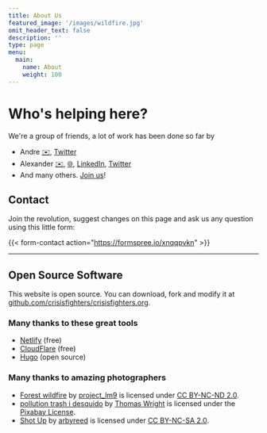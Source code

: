 ```yaml
---
title: About Us
featured_image: '/images/wildfire.jpg'
omit_header_text: false
description: ''
type: page
menu:
  main:
    name: About
    weight: 100
---
```


# Who's helping here?
We're a group of friends, a lot of work has been done so far by
* Andre  [✉️](mailto:andre@crisisfighters.org), [Twitter](https://www.twitter.com/andre_oderwas)
* Alexander [✉️](mailto:alexander@crisisfighters.org), [🌐](https://www.alexthiel.de), [LinkedIn](https://www.linkedin.com/in/reasn/), [Twitter](https://www.twitter.com/alexanderthiel)
* And many others. [Join us](mailto:hi@crisisfighters.org)!

## Contact

Join the revolution, suggest changes on this page and ask us any question using this little form:

{{< form-contact action="https://formspree.io/xnqqpvkn"  >}}


--- 

## Open Source Software
This website is open source. You can download, fork and modify it at [github.com/crisisfighters/crisisfighters.org](https://github.com/crisisfighters/crisisfighters.org/).

### Many thanks to these great tools
* [Netlify](https://netlify.com) (free)
* [CloudFlare](https://cloudflare.com) (free)
* [Hugo](https://gohugo.io) (open source)

### Many thanks to amazing photographers

* [Forest wildfire](https://www.flickr.com/photos/132152588@N03/22412407671) by [project_lm9](https://www.flickr.com/photos/132152588@N03) is licensed under [CC BY-NC-ND 2.0](https://creativecommons.org/licenses/by-nc-nd/2.0/?ref=ccsearch&atype=rich).
* [pollution trash i desquido](https://pixabay.com/photos/pollution-trash-i-desquido-1861133) by [Thomas Wright](https://pixabay.com/users/BilingualColombia-3851956) is licensed under the [Pixabay License](https://pixabay.com/service/license/).
* [Shot Up](https://www.flickr.com/photos/19779889@N00/4343683727) by [arbyreed](https://www.flickr.com/photos/19779889@N00) is licensed under [CC BY-NC-SA 2.0](https://creativecommons.org/licenses/by-nc-sa/2.0/?ref=ccsearch).
